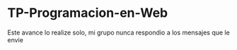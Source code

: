 # TP-Programacion-en-Web
Este avance lo realize solo, mi grupo nunca respondio a los mensajes que le envie
